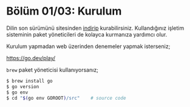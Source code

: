 # Bölüm 01/03: Kurulum

Dilin son sürümünü sitesinden [indirip][01] kurabilirsiniz. Kullandığınız işletim
sisteminin paket yöneticileri de kolayca kurmanıza yardımcı olur.

Kurulum yapmadan web üzerinden denemeler yapmak isterseniz;

https://go.dev/play/

`brew` paket yöneticisi kullanıyorsanız;

```bash
$ brew install go
$ go version
$ go env
$ cd "$(go env GOROOT)/src"    # source code
```

[01]: https://go.dev/dl/